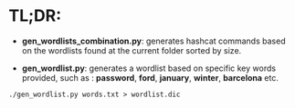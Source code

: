# TL;DR:

* **gen_wordlists_combination.py**:
generates hashcat commands based on the wordlists found at the current folder sorted by size.

* **gen_wordlist.py**:
generates a wordlist based on specific key words provided, such as : **password**, **ford**, **january**, **winter**, **barcelona** etc.
```
./gen_wordlist.py words.txt > wordlist.dic
```

